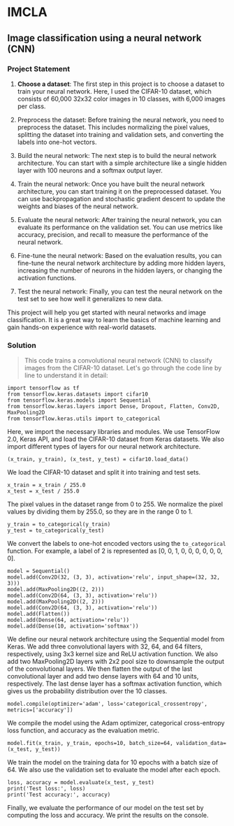 # IMCLA
## Image classification using a neural network (CNN)

### Project Statement

1. **Choose a dataset**: The first step in this project is to choose a dataset to train your neural network. Here, I used the CIFAR-10 dataset, which consists of 60,000 32x32 color images in 10 classes, with 6,000 images per class.

2. Preprocess the dataset: Before training the neural network, you need to preprocess the dataset. This includes normalizing the pixel values, splitting the dataset into training and validation sets, and converting the labels into one-hot vectors.

3. Build the neural network: The next step is to build the neural network architecture. You can start with a simple architecture like a single hidden layer with 100 neurons and a softmax output layer.

4. Train the neural network: Once you have built the neural network architecture, you can start training it on the preprocessed dataset. You can use backpropagation and stochastic gradient descent to update the weights and biases of the neural network.

5. Evaluate the neural network: After training the neural network, you can evaluate its performance on the validation set. You can use metrics like accuracy, precision, and recall to measure the performance of the neural network.

6. Fine-tune the neural network: Based on the evaluation results, you can fine-tune the neural network architecture by adding more hidden layers, increasing the number of neurons in the hidden layers, or changing the activation functions.

7. Test the neural network: Finally, you can test the neural network on the test set to see how well it generalizes to new data.

This project will help you get started with neural networks and image classification. It is a great way to learn the basics of machine learning and gain hands-on experience with real-world datasets.


### Solution

>This code trains a convolutional neural network (CNN) to classify images from the CIFAR-10 dataset. Let's go through the code line by line to understand it in detail:

```
import tensorflow as tf
from tensorflow.keras.datasets import cifar10
from tensorflow.keras.models import Sequential
from tensorflow.keras.layers import Dense, Dropout, Flatten, Conv2D, MaxPooling2D
from tensorflow.keras.utils import to_categorical
```

Here, we import the necessary libraries and modules. We use TensorFlow 2.0, Keras API, and load the CIFAR-10 dataset from Keras datasets. We also import different types of layers for our neural network architecture.

```
(x_train, y_train), (x_test, y_test) = cifar10.load_data()
```

We load the CIFAR-10 dataset and split it into training and test sets.

```
x_train = x_train / 255.0
x_test = x_test / 255.0
```

The pixel values in the dataset range from 0 to 255. We normalize the pixel values by dividing them by 255.0, so they are in the range 0 to 1.

```
y_train = to_categorical(y_train)
y_test = to_categorical(y_test)
```

We convert the labels to one-hot encoded vectors using the `to_categorical` function. For example, a label of 2 is represented as [0, 0, 1, 0, 0, 0, 0, 0, 0, 0].

```
model = Sequential()
model.add(Conv2D(32, (3, 3), activation='relu', input_shape=(32, 32, 3)))
model.add(MaxPooling2D((2, 2)))
model.add(Conv2D(64, (3, 3), activation='relu'))
model.add(MaxPooling2D((2, 2)))
model.add(Conv2D(64, (3, 3), activation='relu'))
model.add(Flatten())
model.add(Dense(64, activation='relu'))
model.add(Dense(10, activation='softmax'))
```

We define our neural network architecture using the Sequential model from Keras. We add three convolutional layers with 32, 64, and 64 filters, respectively, using 3x3 kernel size and ReLU activation function. We also add two MaxPooling2D layers with 2x2 pool size to downsample the output of the convolutional layers. We then flatten the output of the last convolutional layer and add two dense layers with 64 and 10 units, respectively. The last dense layer has a softmax activation function, which gives us the probability distribution over the 10 classes.

```
model.compile(optimizer='adam', loss='categorical_crossentropy', metrics=['accuracy'])
```

We compile the model using the Adam optimizer, categorical cross-entropy loss function, and accuracy as the evaluation metric.

```
model.fit(x_train, y_train, epochs=10, batch_size=64, validation_data=(x_test, y_test))
```

We train the model on the training data for 10 epochs with a batch size of 64. We also use the validation set to evaluate the model after each epoch.

```
loss, accuracy = model.evaluate(x_test, y_test)
print('Test loss:', loss)
print('Test accuracy:', accuracy)
```

Finally, we evaluate the performance of our model on the test set by computing the loss and accuracy. We print the results on the console.
